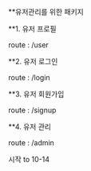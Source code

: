 **유저관리를 위한 패키지

**1. 유저 프로필

  route : /user

**2. 유저 로그인

  route : /login

**3. 유저 회원가입

  route : /signup

**4. 유저 관리

  route : /admin
  
  시작
  to 10-14
